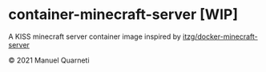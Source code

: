 # container-minecraft-server [WIP]

A KISS minecraft server container image inspired by [itzg/docker-minecraft-server](https://github.com/itzg/docker-minecraft-server)

© 2021 Manuel Quarneti
